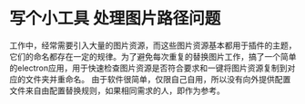 ﻿# 写个小工具 处理图片路径问题
  工作中，经常需要引入大量的图片资源，而这些图片资源基本都用于插件的主题，它们的命名都存在一定的规律。为了避免每次重复的替换图片工作，搞了一个简单的electron应用，用于快速检查图片资源是否符合要求和一键将图片资源复制到对应的文件夹并重命名。
  由于软件很简单，仅限自己自用，所以没有向外提供配置文件来自由配置替换规则，如果相同需求的人，即作为参考。
